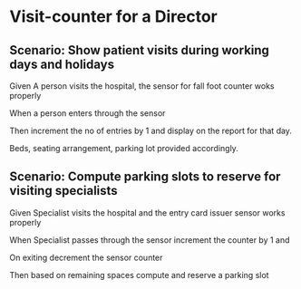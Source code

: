 # Visit-counter for a Director

## Scenario: Show patient visits during working days and holidays

  Given A person visits the hospital, the sensor for fall foot counter woks properly

  When a person enters through the sensor

  Then increment the no of entries by 1 and display on the report for that day.
  
  Beds, seating arrangement, parking lot provided accordingly.

## Scenario: Compute parking slots to reserve for visiting specialists

  Given Specialist visits the hospital and the entry card issuer sensor works properly

  When Specialist passes through the sensor increment the counter by 1 and
  
  On exiting decrement the sensor counter

  Then based on remaining spaces compute and reserve a parking slot
